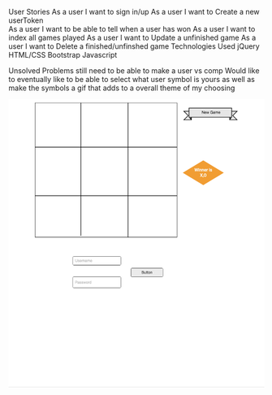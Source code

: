 User Stories
As a user I want to sign in/up
As a user I want to Create a new userToken  
As a user I want to be able to tell when a user has won
As a user I want to index all games played
As a user I want to Update a unfinished game
As a user I want to Delete a finished/unfinshed game
Technologies Used
jQuery
HTML/CSS
Bootstrap
Javascript

Unsolved Problems
still need to be able to make a user vs comp
Would like to eventually like to be able to select what user symbol is yours
as well as make the symbols a gif that adds to a overall theme of my choosing

![Wireframe](
  ./public/Wireframe.png)
